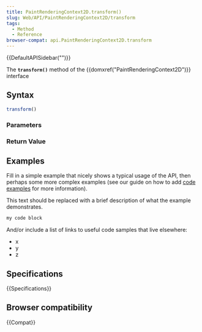 ```yaml
---
title: PaintRenderingContext2D.transform()
slug: Web/API/PaintRenderingContext2D/transform
tags:
  - Method
  - Reference
browser-compat: api.PaintRenderingContext2D.transform
---
```

{{DefaultAPISidebar("")}}

The **`transform()`** method of the {{domxref("PaintRenderingContext2D")}} interface 

## Syntax

```js
transform()
```

### Parameters



### Return Value



## Examples

Fill in a simple example that nicely shows a typical usage of the API, then perhaps some more complex examples (see our guide on how to add [code examples](/en-US/docs/MDN/Contribute/Structures/Code_examples) for more information).

This text should be replaced with a brief description of what the example demonstrates.

```js
my code block
```

And/or include a list of links to useful code samples that live elsewhere:

*   x
*   y
*   z

## Specifications

{{Specifications}}

## Browser compatibility

{{Compat}}

